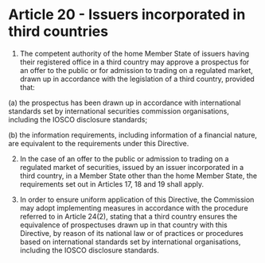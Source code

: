 # Article 20 - Issuers incorporated in third countries


1. The competent authority of the home Member State of issuers having their registered office in a third country may approve a prospectus for an offer to the public or for admission to trading on a regulated market, drawn up in accordance with the legislation of a third country, provided that:

(a) the prospectus has been drawn up in accordance with international standards set by international securities commission organisations, including the IOSCO disclosure standards;

(b) the information requirements, including information of a financial nature, are equivalent to the requirements under this Directive.

2. In the case of an offer to the public or admission to trading on a regulated market of securities, issued by an issuer incorporated in a third country, in a Member State other than the home Member State, the requirements set out in Articles 17, 18 and 19 shall apply.

3. In order to ensure uniform application of this Directive, the Commission may adopt implementing measures in accordance with the procedure referred to in Article 24(2), stating that a third country ensures the equivalence of prospectuses drawn up in that country with this Directive, by reason of its national law or of practices or procedures based on international standards set by international organisations, including the IOSCO disclosure standards.
